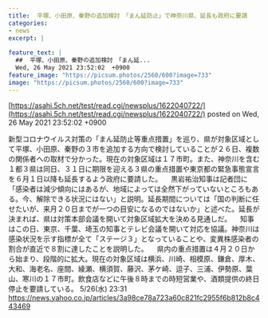 ```yaml
---
title:  平塚、小田原、秦野の追加検討　「まん延防止」で神奈川県、延長も政府に要請  
categories:
- news
excerpt: |
  
feature_text: |
  ##  平塚、小田原、秦野の追加検討　「まん延...
  Wed, 26 May 2021 23:52:02  +0900
feature_image: "https://picsum.photos/2560/600?image=733"
image: "https://picsum.photos/2560/600?image=733"
---
```


[https://asahi.5ch.net/test/read.cgi/newsplus/1622040722/](https://asahi.5ch.net/test/read.cgi/newsplus/1622040722/)
posted on Wed, 26 May 2021 23:52:02  +0900

<!--more-->

新型コロナウイルス対策の「まん延防止等重点措置」を巡り、県が対象区域として平塚、小田原、秦野の３市を追加する方向で検討していることが２６日、複数の関係者への取材で分かった。現在の対象区域は１７市町。また、神奈川を含む１都３県は同日、３１日に期限を迎える３県の重点措置や東京都の緊急事態宣言を６月１日以降も延長するよう政府に要請した。 　黒岩祐治知事は記者団に「感染者は減少傾向にはあるが、地域によっては全然下がっていないところもある。今、解除できる状況にはない」と説明。延長期間については「国の判断に任せたいが、来月２０日までが一つの目安になるのではないか」と述べた。延長が決まれば、県は対策本部会議を開いて対象区域拡大を決める見通しだ。 　知事はこの日、東京、千葉、埼玉の知事とテレビ会議を開いて対応を協議。神奈川は感染状況を示す指標が全て「ステージ３」となっていることや、変異株感染者の割合が直近で８割に達したことを説明した。 　県内の重点措置は４月２０日から始まり、段階的に拡大。現在の対象区域は横浜、川崎、相模原、鎌倉、厚木、大和、海老名、座間、綾瀬、横須賀、藤沢、茅ケ崎、逗子、三浦、伊勢原、葉山、寒川の１７市町。飲食店などに午後８時までの時短営業や、酒類提供の終日停止を要請している。 5/26(水) 23:31 https://news.yahoo.co.jp/articles/3a98ce78a723a60c821fc2955f6b812b8c443469
